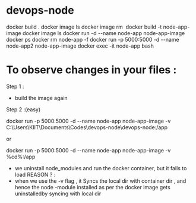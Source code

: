 # devops-node

docker build .
docker image ls 
docker image rm <image id >
docker build -t node-app-image
docker image ls 
docker run -d --name node-app  node-app-image
docker ps
docker rm node-app -f
docker run -p 5000:5000 -d --name node-app2 node-app-image
docker exec -it node-app bash

# To observe changes in your files :
Step 1 : 
- build the image again

Step 2 :(easy)

docker run -p 5000:5000 -d --name node-app node-app-image -v C:\Users\KIIT\Documents\Codes\devops-node\devops-node\:/app


or 

docker run -p 5000:5000 -d --name node-app node-app-image -v %cd%:/app

- we uninstall node_modules and run the docker container, but it fails to load 
REASON ? :
- when we use the -v flag , it Syncs the local dir with container dir , and hence the node -module installed as per the docker image gets uninstalledby syncing with local dir
